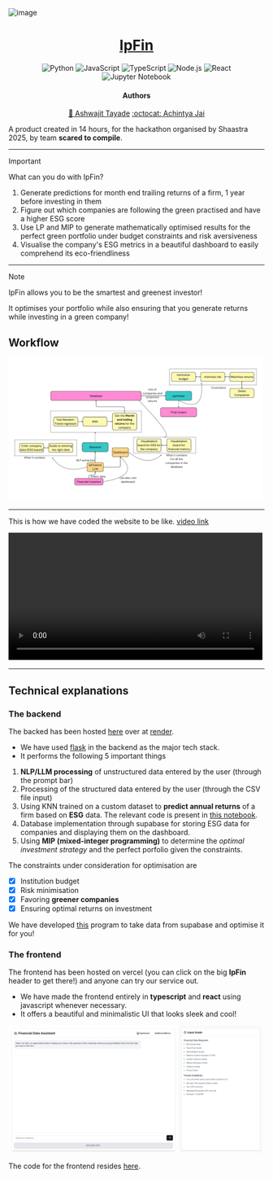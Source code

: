 ![image](https://github.com/user-attachments/assets/3cc4d544-9d90-4d0b-a606-8f73205a610d)<div align="center"><a name="readme-top"></a>

# [IpFin](https://industri-ai-workashwajittayade-gmailcoms-projects.vercel.app/)

<p align="center">
  <img src="https://img.shields.io/badge/Code-Python-informational?style=flat&logo=python&color=blue" alt="Python" />
  <img src="https://img.shields.io/badge/Code-JavaScript-informational?style=flat&logo=javascript&color=yellow" alt="JavaScript" />
  <img src="https://img.shields.io/badge/Code-TypeScript-informational?style=flat&logo=typescript&color=blue" alt="TypeScript" />
  <img src="https://img.shields.io/badge/Code-Node.js-informational?style=flat&logo=node.js&color=green" alt="Node.js" />
  <img src="https://img.shields.io/badge/Code-React-informational?style=flat&logo=react&color=cyan" alt="React" />
  <img src="https://img.shields.io/badge/Tool-Jupyter-informational?style=flat&logo=jupyter&color=orange" alt="Jupyter Notebook" />
</p>

#### Authors
[ :trident: Ashwajit Tayade](https://github.com/AST0008)
[ :octocat: Achintya Jai](https://github.com/pUrGe12)

</div>

A product created in 14 hours, for the hackathon organised by Shaastra 2025, by team **scared to compile**.

---

> [!IMPORTANT]
> What can you do with IpFin?

1. Generate predictions for month end trailing returns of a firm, 1 year before investing in them
2. Figure out which companies are following the green practised and have a higher ESG score
3. Use LP and MIP to generate mathematically optimised results for the perfect green portfolio under budget constraints and risk aversiveness
4. Visualise the company's ESG metrics in a beautiful dashboard to easily comprehend its eco-friendliness

---

> [!NOTE]
> IpFin allows you to be the smartest and greenest investor!

It optimises your portfolio while also ensuring that you generate returns while investing in a green company!

## Workflow

<img src="./workflow.png" alt="Workflow" width="500">

---

This is how we have coded the website to be like. [video link](./video.mp4)

<video width="500" controls>
  <source src="./video.mp4" type="video/mp4">
  Browser doesn't support video tags
</video>

---

## Technical explanations

### The backend

The backed has been hosted [here]( https://industriai.onrender.com) over at [render](https://render.com/). 

- We have used [flask](https://flask.palletsprojects.com/en/stable/) in the backend as the major tech stack.
- It performs the following 5 important things

1. **NLP/LLM processing** of unstructured data entered by the user (through the prompt bar)
2. Processing of the structured data entered by the user (through the CSV file input)
3. Using KNN trained on a custom dataset to **predict annual returns** of a firm based on **ESG** data. The relevant code is present in [this notebook](https://github.com/AST0008/industriAI/blob/main/backend/helper/ESG_fund_performance_analysis.ipynb).
4. Database implementation through supabase for storing ESG data for companies and displaying them on the dashboard.
5. Using **MIP (mixed-integer programming)** to determine the _optimal investment strategy_ and the perfect porfolio given the constraints.

The constraints under consideration for optimisation are 
- [x] Institution budget
- [x] Risk minimisation
- [x] Favoring **greener companies**
- [x] Ensuring optimal returns on investment

We have developed [this](https://github.com/AST0008/industriAI/blob/main/backend/src/predictor.py) program to take data from supabase and optimise it for you!

### The frontend

The frontend has been hosted on vercel (you can click on the big **IpFin** header to get there!) and anyone can try our service out.

- We have made the frontend entirely in **typescript** and **react** using javascript whenever necessary.
- It offers a beautiful and minimalistic UI that looks sleek and cool!

<img src="./image_UI.png" alt='image of UI' width=500>

The code for the frontend resides [here](https://github.com/AST0008/industriAI/tree/pUrGe12-readme/app).
